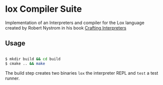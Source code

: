 # lox Compiler Suite

Implementation of an Interpreters and compiler for the Lox language
created by Robert Nystrom in his book [Crafting Interpreters](https://craftinginterpreters.com/)

## Usage

```sh

$ mkdir build && cd build
$ cmake .. && make
```

The build step creates two binaries `lox` the interpreter REPL
and `test` a test runner.

